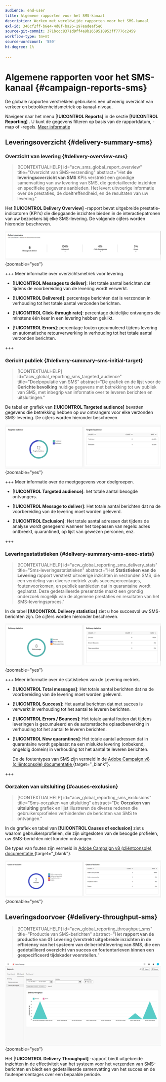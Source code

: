 ```yaml
---
audience: end-user
title: Algemene rapporten voor het SMS-kanaal
description: Werken met wereldwijde rapporten voor het SMS-kanaal
exl-id: 346cf2ff-b6e4-4d8f-ba26-197eadeaf5e6
source-git-commit: 371bccc8371d9ff4a9b1659510953ff7776c2459
workflow-type: tm+mt
source-wordcount: '550'
ht-degree: 1%

---
```


# Algemene rapporten voor het SMS-kanaal {#campaign-reports-sms}

De globale rapporten verstrekken gebruikers een uitvoerig overzicht van verkeer en betrokkenheidsmetriek op kanaal-niveau.

Navigeer naar het menu **[!UICONTROL Reports]** in de sectie **[!UICONTROL Reporting]** . U kunt de gegevens filteren op basis van de rapportdatum, -map of -regels. [Meer informatie](global-reports.md)

## Leveringsoverzicht {#delivery-summary-sms}

### Overzicht van levering {#delivery-overview-sms}

>[!CONTEXTUALHELP]
>id="acw_sms_global_report_overview"
>title="Overzicht van SMS-verzending"
>abstract="Het **de leveringsoverzicht van SMS** KPIs verstrekt een grondige samenvatting van uw levering van SMS, die gedetailleerde inzichten en specifieke gegevens aanbieden. Het levert uitvoerige informatie over de prestaties, de doeltreffendheid, en de resultaten van uw levering."

Het **[!UICONTROL Delivery Overview]** -rapport bevat uitgebreide prestatie-indicatoren (KPI&#39;s) die diepgaande inzichten bieden in de interactiepatronen van uw bezoekers bij elke SMS-levering. De volgende cijfers worden hieronder beschreven.

![](assets/global_report_sms_delivery_overview.png){zoomable="yes"}

+++ Meer informatie over overzichtsmetriek voor levering.

* **[!UICONTROL Messages to deliver]**: Het totale aantal berichten dat tijdens de voorbereiding van de levering wordt verwerkt.

* **[!UICONTROL Delivered]**: percentage berichten dat is verzonden in verhouding tot het totale aantal verzonden berichten.

* **[!UICONTROL Click-through rate]**: percentage duidelijke ontvangers die minstens één keer in een levering hebben geklikt.

* **[!UICONTROL Errors]**: percentage fouten gecumuleerd tijdens levering en automatische retourverwerking in verhouding tot het totale aantal verzonden berichten.

+++

### Gericht publiek {#delivery-summary-sms-initial-target}

>[!CONTEXTUALHELP]
>id="acw_global_reporting_sms_targeted_audience"
>title="Doelpopulatie van SMS"
>abstract="De grafiek en de lijst voor de **Gerichte bevolking** huidige gegevens met betrekking tot uw publiek van SMS, met inbegrip van informatie over te leveren berichten en uitsluitingen."

De tabel en grafiek van **[!UICONTROL Targeted audience]** bevatten gegevens die betrekking hebben op uw ontvangers voor elke verzonden SMS-levering. De cijfers worden hieronder beschreven.

![](assets/global_report_sms_targeted_audience.png){zoomable="yes"}

+++ Meer informatie over de meetgegevens voor doelgroepen.

* **[!UICONTROL Targeted audience]**: het totale aantal beoogde ontvangers.

* **[!UICONTROL Message to deliver]**: Het totale aantal berichten dat na de voorbereiding van de levering moet worden geleverd.

* **[!UICONTROL Exclusion]**: Het totale aantal adressen dat tijdens de analyse wordt genegeerd wanneer het toepassen van regels: adres ontbreekt, quarantined, op lijst van gewezen personen, enz.

+++

### Leveringsstatistieken {#delivery-summary-sms-exec-stats}

>[!CONTEXTUALHELP]
>id="acw_global_reporting_sms_delivery_stats"
>title="Sms-leveringsstatistieken"
>abstract="Het **Statistieken van de Levering** rapport verstrekt uitvoerige inzichten in verzonden SMS, die een verdeling van diverse metriek zoals succespercentages, foutenvoorkomen, en publiek aanbieden dat in quarantaine wordt geplaatst. Deze gedetailleerde presentatie maakt een grondig onderzoek mogelijk van de algemene prestaties en resultaten van het SMS-leveringsproces."

In de tabel **[!UICONTROL Delivery statistics]** ziet u hoe succesvol uw SMS-berichten zijn. De cijfers worden hieronder beschreven.

![](assets/global_report_sms_delivery_statistics.png){zoomable="yes"}

+++ Meer informatie over de statistieken van de Levering metriek.

* **[!UICONTROL Total messages]**: Het totale aantal berichten dat na de voorbereiding van de levering moet worden geleverd.

* **[!UICONTROL Success]**: Het aantal berichten dat met succes is verwerkt in verhouding tot het aantal te leveren berichten.

* **[!UICONTROL Errors / Bounces]**: Het totale aantal fouten dat tijdens leveringen is gecumuleerd en de automatische oplaadbewerking in verhouding tot het aantal te leveren berichten.

* **[!UICONTROL New quarantines]**: Het totale aantal adressen dat in quarantaine wordt geplaatst na een mislukte levering (onbekend, ongeldig domein) in verhouding tot het aantal te leveren berichten.

  De de foutentypes van SMS zijn vermeld in de [ Adobe Campaign v8 (cliëntconsole) documentatie ](https://experienceleague.adobe.com/docs/campaign/campaign-v8/send/failures/delivery-failures.html#sms-quarantines) {target="_blank"}.

+++

### Oorzaken van uitsluiting {#causes-exclusion}

>[!CONTEXTUALHELP]
>id="acw_global_reporting_sms_exclusions"
>title="Sms-oorzaken van uitsluiting"
>abstract="De **Oorzaken van uitsluiting** grafiek en lijst illustreren de diverse redenen die gebruikersprofielen verhinderden de berichten van SMS te ontvangen."

In de grafiek en tabel van **[!UICONTROL Causes of exclusion]** ziet u waarom gebruikersprofielen, die zijn uitgesloten van de beoogde profielen, uw SMS-berichten niet konden ontvangen.

De types van fouten zijn vermeld in [ Adobe Campaign v8 (cliëntconsole) documentatie ](https://experienceleague.adobe.com/docs/campaign/campaign-v8/send/failures/delivery-failures.html#email-error-types) {target="_blank"}.

![](assets/global_report_sms_causes_exclusion.png){zoomable="yes"}

## Leveringsdoorvoer {#delivery-throughput-sms}

>[!CONTEXTUALHELP]
>id="acw_global_reporting_throughput_sms"
>title="Productie van SMS-berichten"
>abstract="Het **rapport van de productie van 0} Levering {verstrekt uitgebreide inzichten in de efficiency van het systeem van de berichtlevering van SMS, die een gedetailleerd overzicht van succes en foutentarieven binnen een gespecificeerd tijdskader voorstellen.**"

![](assets/global_report_sms_delivery_throughput.png){zoomable="yes"}

Het **[!UICONTROL Delivery Throughput]** -rapport biedt uitgebreide inzichten in de effectiviteit van het systeem voor het verzenden van SMS-berichten en biedt een gedetailleerde samenvatting van het succes en de foutenpercentages over een bepaalde periode.
